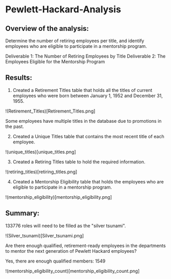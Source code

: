 # Pewlett-Hackard-Analysis

## Overview of the analysis: 

Determine the number of retiring employees per title, and identify employees who are eligible to participate in a mentorship program.

Deliverable 1: The Number of Retiring Employees by Title
Deliverable 2: The Employees Eligible for the Mentorship Program

## Results: 

1. Created a Retirement Titles table that holds all the titles of current employees who were born between January 1, 1952 and December 31, 1955. 

!(Retirement_Titles)[Retirement_Titles.png]

Some employees have multiple titles in the database due to promotions in the past.

2. Created a Unique Titles table that contains the most recent title of each employee. 

!(unique_titles)[unique_titles.png]

3. Created a Retiring Titles table to hold the required information.

!(retiring_titles)[retiring_titles.png]

4. Created a Mentorship Eligibility table that holds the employees who are eligible to participate in a mentorship program.

!(mentorship_eligibility)[mentorship_eligibility.png]

## Summary: 

133776 roles will need to be filled as the "silver tsunami".

!(Silver_tsunami)[Silver_tsunami.png]

Are there enough qualified, retirement-ready employees in the departments to mentor the next generation of Pewlett Hackard employees? 

Yes, there are enough qualified members: 1549

!(mentorship_eligibility_count)[mentorship_eligibility_count.png] 